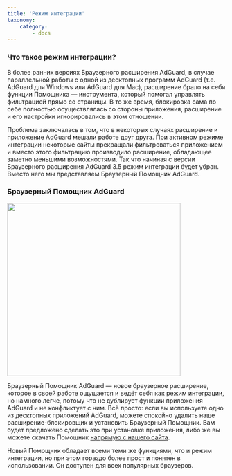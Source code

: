 ```yaml
---
title: 'Режим интеграции'
taxonomy:
    category:
        - docs
---
```


### Что такое режим интеграции?

В более ранних версиях Браузерного расширения AdGuard, в случае параллельной работы с одной из десктопных программ AdGuard (т.е. AdGuard для Windows или AdGuard для Mac), расширение брало на себя функции Помощника — инструмента, который помогал управлять фильтрацией прямо со страницы. В то же время, блокировка сама по себе полностью осуществлялась со стороны приложения, расширение и его настройки игнорировались в этом отношении.

Проблема заключалась в том, что в некоторых случаях расширение и приложение AdGuard мешали работе друг друга. При активном режиме интеграции некоторые сайты прекращали фильтроваться приложением и вместо этого фильтрацию производило расширение, обладающее заметно меньшими возможностями. Так что начиная с версии Браузерного расширения AdGuard 3.5 режим интеграции будет убран. Вместо него мы представляем Браузерный Помощник AdGuard.

### Браузерный Помощник AdGuard

<img src="https://cdn.adguard.com/public/Adguard/kb/PicturesRU/browser_assistant_ru.png" width="400" />

Браузерный Помощник AdGuard — новое браузерное расширение, которое в своей работе ощущается и ведёт себя как режим интеграции, но намного легче, потому что не дублирует функции приложения AdGuard и не конфликтует с ним. Всё просто: если вы используете одно из десктопных приложений AdGuard, можете спокойно удалить наше расширение-блокировщик и установить Браузерный Помощник. Вам будет предложено сделать это при установке приложения, либо же вы можете скачать Помощник [напрямую с нашего сайта](https://adguard.com/ru/adguard-assistant/overview.html).

Новый Помощник обладает всеми теми же функциями, что и режим интеграции, но при этом гораздо более прост и понятен в использовании. Он доступен для всех популярных браузеров.